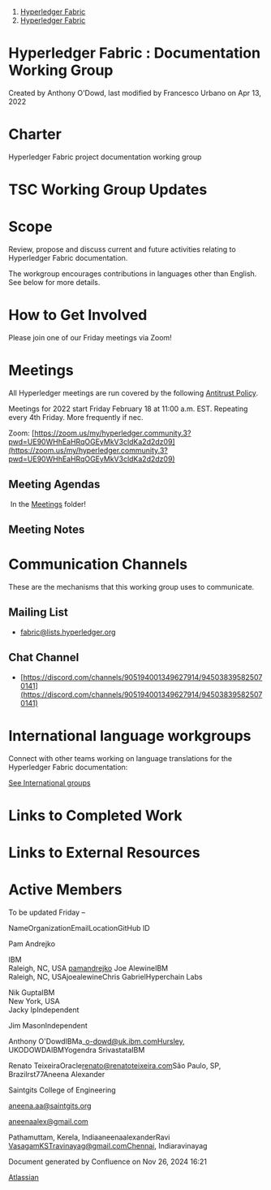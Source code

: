 1. [Hyperledger Fabric](index.html)
2. [Hyperledger Fabric](Hyperledger-Fabric_22839309.html)

# Hyperledger Fabric : Documentation Working Group

Created by Anthony O'Dowd, last modified by Francesco Urbano on Apr 13, 2022

# **Charter**

Hyperledger Fabric project documentation working group

# **TSC Working Group Updates**

# **Scope**

Review, propose and discuss current and future activities relating to Hyperledger Fabric documentation.

The workgroup encourages contributions in languages other than English.  See below for more details.

# **How to Get Involved**

Please join one of our Friday meetings via Zoom!

# **Meetings**

All Hyperledger meetings are run covered by the following [Antitrust Policy](https://docs.google.com/presentation/d/1KGMALektapBdfUPcPR0jBhoKrzmToNE28n-Xs-1zMY0/edit?usp=sharing).

Meetings for 2022 start Friday February 18 at 11:00 a.m. EST. Repeating every 4th Friday. More frequently if nec. 

Zoom: [https://zoom.us/my/hyperledger.community.3?pwd=UE90WHhEaHRqOGEyMkV3cldKa2d2dz09](https://zoom.us/my/hyperledger.community.3?pwd=UE90WHhEaHRqOGEyMkV3cldKa2d2dz09)

## **Meeting Agendas**

 In the [Meetings](https://lf-hyperledger.atlassian.net/wiki/display/fabric/Meetings) folder!

## **Meeting Notes**

# **Communication Channels**

These are the mechanisms that this working group uses to communicate.

## **Mailing List**

- [fabric@lists.hyperledger.org](https://lists.hyperledger.org/g/fabric)

## **Chat Channel**

- [https://discord.com/channels/905194001349627914/945038395825070141](https://discord.com/channels/905194001349627914/945038395825070141)

# **International language workgroups**

Connect with other teams working on language translations for the Hyperledger Fabric documentation:

[See International groups](https://lf-hyperledger.atlassian.net/wiki/spaces/I18N/overview)

# **Links to Completed Work**

# **Links to External Resources**

# **Active Members**

 

To be updated Friday – 

  NameOrganizationEmailLocationGitHub ID

Pam Andrejko

IBM  
Raleigh, NC, USA [pamandrejko](https://github.com/pamandrejko) Joe AlewineIBM  
Raleigh, NC, USAjoealewineChris GabrielHyperchain Labs

Nik GuptaIBM  
New York, USA  
Jacky IpIndependent

Jim MasonIndependent

Anthony O'DowdIBMa\_o-dowd@uk.ibm.comHursley, UKODOWDAIBMYogendra SrivastataIBM

Renato TeixeiraOracle[renato@](mailto:renato@renatoteixeira.com)[renatoteixeira.com](http://renatoteixeira.com)São Paulo, SP, Brazilrst77Aneena Alexander

Saintgits College of Engineering

[aneena.aa@saintgits.org](mailto:aneena.aa@saintgits.org) 

[aneenaalex@gmail.com](mailto:aneenaalex@gmail.com)

Pathamuttam, Kerela, IndiaaneenaalexanderRavi VasagamKSTravinayag@gmail.comChennai, Indiaravinayag

Document generated by Confluence on Nov 26, 2024 16:21

[Atlassian](http://www.atlassian.com/)
